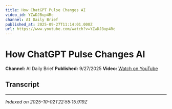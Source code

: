 ```yaml
---
title: How ChatGPT Pulse Changes AI
video_id: YZwDJBup4Rc
channel: AI Daily Brief
published_at: 2025-09-27T11:14:01.000Z
url: https://www.youtube.com/watch?v=YZwDJBup4Rc
---
```


# How ChatGPT Pulse Changes AI

**Channel:** AI Daily Brief
**Published:** 9/27/2025
**Video:** [Watch on YouTube](https://www.youtube.com/watch?v=YZwDJBup4Rc)

## Transcript



---

*Indexed on 2025-10-02T22:55:15.919Z*

